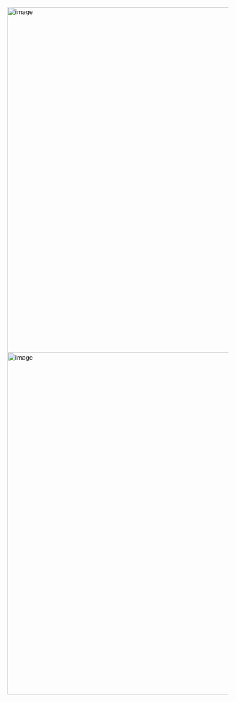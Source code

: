 <img width="1223" height="787" alt="image" src="https://github.com/user-attachments/assets/c075ad8a-f97f-44b7-b62a-ca3165149c97" />
<img width="1531" height="778" alt="image" src="https://github.com/user-attachments/assets/2a6b3fa8-ad75-4142-a551-a8854a18a7e4" />
